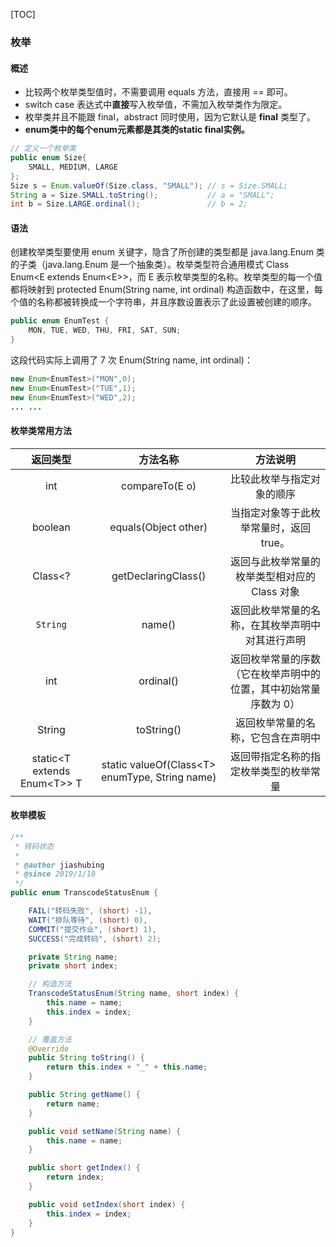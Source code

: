 [TOC]

### 枚举

#### 概述

- 比较两个枚举类型值时，不需要调用 equals 方法，直接用 == 即可。
- switch case 表达式中**直接**写入枚举值，不需加入枚举类作为限定。
- 枚举类并且不能跟 final，abstract 同时使用，因为它默认是 **final** 类型了。
- **enum类中的每个enum元素都是其类的static final实例。**

```java
// 定义一个枚举类
public enum Size{
    SMALL, MEDIUM, LARGE
};
Size s = Enum.valueOf(Size.class, "SMALL"); // s = Size.SMALL;
String a = Size.SMALL.toString();           // a = "SMALL";
int b = Size.LARGE.ordinal();               // b = 2;
```

#### 语法

 创建枚举类型要使用 enum 关键字，隐含了所创建的类型都是 java.lang.Enum 类的子类（java.lang.Enum 是一个抽象类）。枚举类型符合通用模式 Class Enum<E extends Enum\<E>>，而 E 表示枚举类型的名称。枚举类型的每一个值都将映射到 protected Enum(String name, int ordinal) 构造函数中，在这里，每个值的名称都被转换成一个字符串，并且序数设置表示了此设置被创建的顺序。

```java
public enum EnumTest {
	MON, TUE, WED, THU, FRI, SAT, SUN;
}
```

这段代码实际上调用了 7 次 Enum(String name, int ordinal)：

```java
new Enum<EnumTest>("MON",0);
new Enum<EnumTest>("TUE",1);
new Enum<EnumTest>("WED",2);
... ...
```

#### 枚举类常用方法

|           返回类型           |                    方法名称                     |                           方法说明                           |
| :--------------------------: | :---------------------------------------------: | :----------------------------------------------------------: |
|             int              |                 compareTo(E o)                  |                  比较此枚举与指定对象的顺序                  |
|           boolean            |              equals(Object other)               |           当指定对象等于此枚举常量时，返回 true。            |
|           Class<?            |               getDeclaringClass()               |        返回与此枚举常量的枚举类型相对应的 Class 对象         |
|           `String`           |                     name()                      |       返回此枚举常量的名称，在其枚举声明中对其进行声明       |
|             int              |                    ordinal()                    | 返回枚举常量的序数（它在枚举声明中的位置，其中初始常量序数为 0） |
|            String            |                   toString()                    |              返回枚举常量的名称，它包含在声明中              |
| static<T extends Enum\<T>> T | static valueOf(Class\<T> enumType, String name) |            返回带指定名称的指定枚举类型的枚举常量            |

#### 枚举模板

```java
/**
 * 转码状态
 *
 * @author jiashubing
 * @since 2019/1/18
 */
public enum TranscodeStatusEnum {

    FAIL("转码失败", (short) -1), 
    WAIT("排队等待", (short) 0), 
    COMMIT("提交作业", (short) 1), 
    SUCCESS("完成转码", (short) 2);

    private String name;
    private short index;

    // 构造方法
    TranscodeStatusEnum(String name, short index) {
        this.name = name;
        this.index = index;
    }

    // 覆盖方法
    @Override
    public String toString() {
        return this.index + "_" + this.name;
    }

    public String getName() {
        return name;
    }

    public void setName(String name) {
        this.name = name;
    }

    public short getIndex() {
        return index;
    }

    public void setIndex(short index) {
        this.index = index;
    }
}
```







